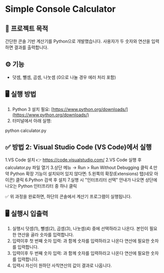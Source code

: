 # Simple Console Calculator

## 📝 프로젝트 목적
간단한 콘솔 기반 계산기를 Python으로 개발했습니다. 사용자가 두 숫자와 연산을 입력하면 결과를 출력합니다.

## ⚙️ 기능
- 덧셈, 뺄셈, 곱셈, 나눗셈 (0으로 나눌 경우 에러 처리 포함)

## 🖥️ 실행 방법
1. Python 3 설치 필요: [https://www.python.org/downloads/](https://www.python.org/downloads/)
2. 터미널에서 아래 실행:

python calculator.py


## ✅ 방법 2: Visual Studio Code (VS Code)에서 실행
1.VS Code 설치 👉 https://code.visualstudio.com/
2.VS Code 실행 후 calculator.py 파일 열기
3.상단 메뉴 → Run > Run Without Debugging 클릭
4.만약 Python 확장 기능이 설치되어 있지 않다면:
5.왼쪽의 확장(Extensions) 탭(네모 아이콘) 클릭
6.Python 검색 후 설치
7.실행 시 "인터프리터 선택" 안내가 나오면 상단에 나오는 Python 인터프리터 중 하나 클릭

✅ 위 과정을 완료하면, 하단의 콘솔에서 계산기 프로그램이 실행됩니다.

## 🖥️ 실행시 입출력
1. 실행시 덧셈(1), 뺄셈(2), 곱셈(3), 나눗셈(4) 중에 선택하라고 나온다. 본인이 필요한 연산을 골라 숫자를 입력합니다.
2. 입력이후 첫 번째 숫자 입력: 과 함께 숫자를 입력하라고 나온다 연산에 필요한 숫자를 입력합니다.
3. 입력이후 두 번째 숫자 입력: 과 함께 숫자를 입력하라고 나온다 연산에 필요한 숫자를 입력합니다.
4. 입력시 자신이 원하던 사칙연산의 값이 결과로 나옵니다.
